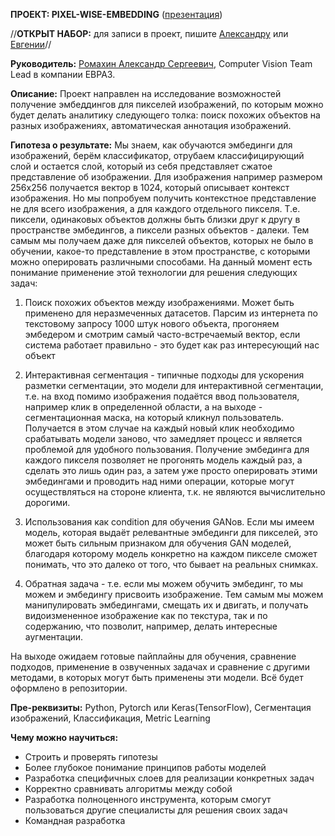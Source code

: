 **ПРОЕКТ: PIXEL-WISE-EMBEDDING** ([презентация](https://docs.google.com/presentation/d/1IopWWRSgE1p5IqQ6hsQ7Cg6RaduEW_UJFlEfOeZWWaA/edit?usp=sharing)) 

//**ОТКРЫТ НАБОР:** для записи в проект, пишите [Александру](https://t.me/ASRomahin) или [Евгении](https://t.me/evsotnikova)//

**Руководитель:** [Ромахин Александр Сергеевич](https://github.com/asromahin), Computer Vision Team Lead в компании ЕВРАЗ. 

**Описание:** Проект направлен на исследование возможностей получение эмбеддингов для пикселей изображений, по которым можно будет делать аналитику следующего толка: поиск похожих объектов на разных изображениях, автоматическая аннотация изображений.
 
**Гипотеза о результате:**
Мы знаем, как обучаются эмбединги для изображений, берём классификатор, отрубаем классифицирующий слой и остается слой, который из себя представляет сжатое представление об изображении. Для изображения например размером 256х256 получается вектор в 1024, который описывает контекст изображения. Но мы попробуем получить контекстное представление не для всего изображения, а для каждого отдельного пикселя. Т.е. пиксели, одинаковых объектов должны быть близки друг к другу в пространстве эмбедингов, а пиксели разных объектов - далеки. Тем самым мы получаем даже для пикселей объектов, которых не было в обучении, какое-то представление в этом пространстве, с которыми можно оперировать различными способами. На данный момент есть понимание применение этой технологии для решения следующих задач:

1) Поиск похожих объектов между изображениями. Может быть применено для неразмеченных датасетов. Парсим из интернета по текстовому запросу 1000 штук нового объекта, прогоняем эмбедером и смотрим самый часто-встречаемый вектор, если система работает правильно - это будет как раз интересующий нас объект

2) Интерактивная сегментация - типичные подходы для ускорения разметки сегментации, это модели для интерактивной сегментации, т.е. на вход помимо изображения подаётся ввод пользователя, например клик в определенной области, а на выходе - сегментационная маска, на который кликнул пользователь. Получается в этом случае на каждый новый клик необходимо срабатывать модели заново, что замедляет процесс и является проблемой для удобного пользования. Получение эмбединга для каждого пикселя позволяет не прогонять модель каждый раз, а сделать это лишь один раз, а затем уже просто оперировать этими эмбедингами и проводить над ними операции, которые могут осуществляться на стороне клиента, т.к. не являются вычислительно дорогими.

3) Использования как condition для обучения GANов. Если мы имеем модель, которая выдаёт релевантные эмбединги для пикселей, это может быть сильным признаком для обучения GAN моделей, благодаря которому модель конкретно на каждом пикселе сможет понимать, что это далеко от того, что бывает на реальных снимках.

4) Обратная задача - т.е. если мы можем обучить эмбединг, то мы можем и эмбедингу присвоить изображение. Тем самым мы можем манипулировать эмбедингами, смещать их и двигать, и получать видоизмененное изображение как по текстура, так и по содержанию, что позволит, например, делать интересные аугментации.

На выходе ожидаем готовые пайплайны для обучения, сравнение подходов, применение в озвученных задачах и сравнение с другими методами, в которых могут быть применены эти модели. Всё будет оформлено в репозитории.


**Пре-реквизиты:** Python, Pytorch или Keras(TensorFlow), Сегментация изображений, Классификация, Metric Learning

**Чему можно научиться:** 
- Строить и проверять гипотезы
- Более глубокое понимание принципов работы моделей
- Разработка специфичных слоев для реализации конкретных задач
- Корректно сравнивать алгоритмы между собой
- Разработка полноценного инструмента, которым смогут пользоваться другие специалисты для решения своих задач
- Командная разработка
